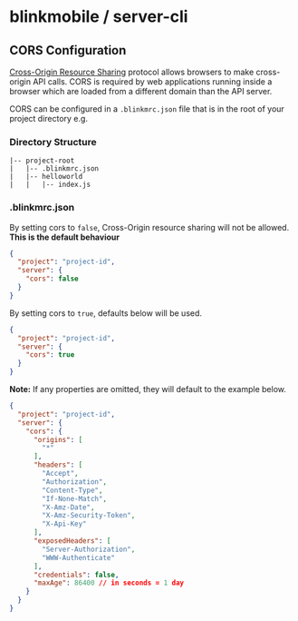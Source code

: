 # blinkmobile / server-cli

## CORS Configuration

[Cross-Origin Resource Sharing](https://www.w3.org/TR/cors/) protocol allows browsers to make cross-origin API calls.
CORS is required by web applications running inside a browser which are loaded from a different domain than the API server.

CORS can be configured in a `.blinkmrc.json` file that is in the root of your project directory e.g.

### Directory Structure

```
|-- project-root
|   |-- .blinkmrc.json
|   |-- helloworld
|   |   |-- index.js
```

### .blinkmrc.json

By setting cors to `false`, Cross-Origin resource sharing will not be allowed. **This is the default behaviour**

```json
{
  "project": "project-id",
  "server": {
    "cors": false
  }
}
```

By setting cors to `true`, defaults below will be used.

```json
{
  "project": "project-id",
  "server": {
    "cors": true
  }
}
```

**Note:** If any properties are omitted, they will default to the example below.

```json
{
  "project": "project-id",
  "server": {
    "cors": {
      "origins": [
        "*"
      ],
      "headers": [
        "Accept",
        "Authorization",
        "Content-Type",
        "If-None-Match",
        "X-Amz-Date",
        "X-Amz-Security-Token",
        "X-Api-Key"
      ],
      "exposedHeaders": [
        "Server-Authorization",
        "WWW-Authenticate"
      ],
      "credentials": false,
      "maxAge": 86400 // in seconds = 1 day
    }
  }
}
```

